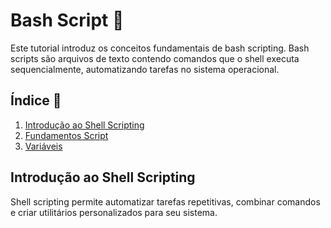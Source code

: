 # Bash Script 🐧

Este tutorial introduz os conceitos fundamentais de bash scripting. Bash scripts são arquivos de texto contendo comandos que o shell executa sequencialmente, automatizando tarefas no sistema operacional.

## Índice 📑

1. [Introdução ao Shell Scripting](#Introdução-ao-Shell-Scriptin)
2. [Fundamentos Script](#Criando-seu-primeiro-Script)
3. [Variáveis](https://github.com/ViniciusH97/Bash-Script-tutorial/tree/main/2%20-%20Vari%C3%A1veis#readme)

## Introdução ao Shell Scripting 

Shell scripting permite automatizar tarefas repetitivas, combinar comandos e criar utilitários personalizados para seu sistema.